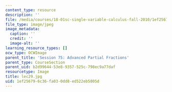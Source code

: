 ```yaml
---
content_type: resource
description: ''
file: /media/courses/18-01sc-single-variable-calculus-fall-2010/1ef256796c36fa030dd8ed522eb5805d_lec29.jpg
file_type: image/jpeg
image_metadata:
  caption: ''
  credit: ''
  image-alt: ''
learning_resource_types: []
ocw_type: OCWImage
parent_title: 'Session 75: Advanced Partial Fractions'
parent_type: CourseSection
parent_uid: b2d99644-53e8-9357-525c-798ec9a77daf
resourcetype: Image
title: lec29.jpg
uid: 1ef25679-6c36-fa03-0dd8-ed522eb5805d
---
```


